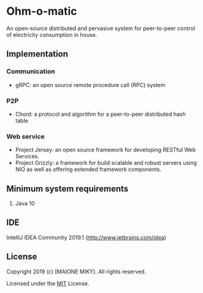 # Ohm-o-matic
An open-source distributed and pervasive system for peer-to-peer control of electricity consumption in house.


## Implementation
### Communication
* gRPC: an open source remote procedure call (RPC) system
### P2P
* Chord: a protocol and algorithm for a peer-to-peer distributed hash table
### Web service
* Project Jersey: an open source framework for developing RESTful Web Services.
* Project Grizzly: a framework for build scalable and robust servers using NIO as well as offering extended framework components.


## Minimum system requirements
1. Java 10


## IDE
IntelliJ IDEA Community 2019.1 (http://www.jetbrains.com/idea)


## License
Copyright 2019 (c) [MAIONE MIKY]. All rights reserved.

Licensed under the [MIT](LICENSE) License.
